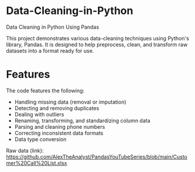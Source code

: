 # Data-Cleaning-in-Python
Data Cleaning in Python Using Pandas

This project demonstrates various data-cleaning techniques using Python's library, Pandas. It is designed to help preprocess, clean, and transform raw datasets into a format ready for use.

# Features
The code features the following:

- Handling missing data (removal or imputation)
- Detecting and removing duplicates
- Dealing with outliers
- Renaming, transforming, and standardizing column data
- Parsing and cleaning phone numbers
- Correcting inconsistent data formats
- Data type conversion

Raw data (link): https://github.com/AlexTheAnalyst/PandasYouTubeSeries/blob/main/Customer%20Call%20List.xlsx
